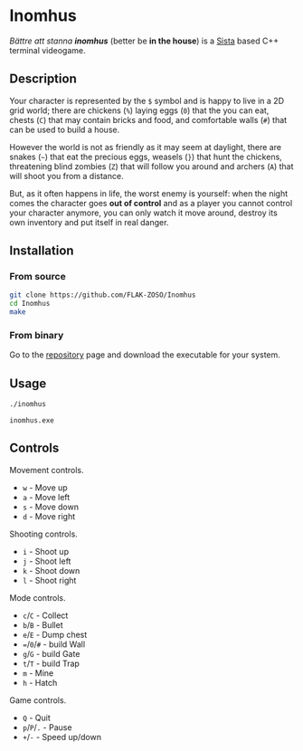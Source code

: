# Inomhus
*Bättre att stanna **inomhus*** (better be **in the house**) is a [Sista](https://github.com/FLAK-ZOSO/Sista) based C++ terminal videogame.

## Description

Your character is represented by the `$` symbol and is happy to live in a 2D grid world; there are chickens (`%`) laying eggs (`0`) that the you can eat, chests (`C`) that may contain bricks and food, and comfortable walls (`#`) that can be used to build a house.

However the world is not as friendly as it may seem at daylight, there are snakes (`~`) that eat the precious eggs, weasels (`}`) that hunt the chickens, threatening blind zombies (`Z`) that will follow you around and archers (`A`) that will shoot you from a distance.

But, as it often happens in life, the worst enemy is yourself: when the night comes the character goes **out of control** and as a player you cannot control your character anymore, you can only watch it move around, destroy its own inventory and put itself in real danger.

## Installation

### From source

```bash
git clone https://github.com/FLAK-ZOSO/Inomhus
cd Inomhus
make
```

### From binary

Go to the [repository](https://github.com/FLAK-ZOSO/Inomhus) page and download the executable for your system.

## Usage

```bash
./inomhus
```

```batch
inomhus.exe
```

## Controls

Movement controls.
- `w` - Move up
- `a` - Move left
- `s` - Move down
- `d` - Move right

Shooting controls.
- `i` - Shoot up
- `j` - Shoot left
- `k` - Shoot down
- `l` - Shoot right

Mode controls.
- `c`/`C` - Collect
- `b`/`B` - Bullet
- `e`/`E` - Dump chest
- `=`/`0`/`#` - build Wall
- `g`/`G` - build Gate
- `t`/`T` - build Trap
- `m` - Mine
- `h` - Hatch

Game controls.
- `Q` - Quit
- `p`/`P`/`.` - Pause
- `+`/`-` - Speed up/down
